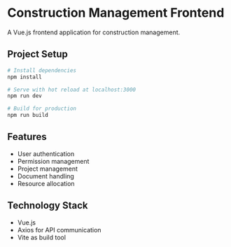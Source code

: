 # Construction Management Frontend

A Vue.js frontend application for construction management.

## Project Setup

```bash
# Install dependencies
npm install

# Serve with hot reload at localhost:3000
npm run dev

# Build for production
npm run build
```

## Features

- User authentication
- Permission management
- Project management
- Document handling
- Resource allocation

## Technology Stack

- Vue.js
- Axios for API communication
- Vite as build tool 